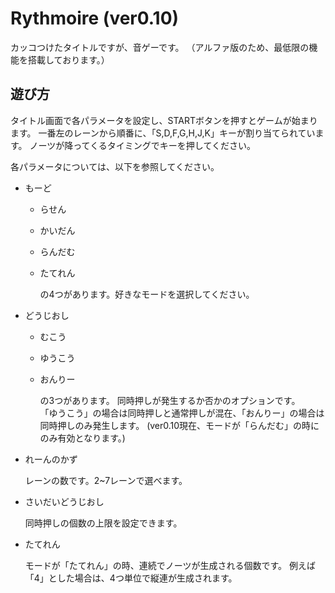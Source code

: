 # Rythmoire (ver0.10)

カッコつけたタイトルですが、音ゲーです。
（アルファ版のため、最低限の機能を搭載しております。）

## 遊び方

タイトル画面で各パラメータを設定し、STARTボタンを押すとゲームが始まります。
一番左のレーンから順番に、「S,D,F,G,H,J,K」キーが割り当てられています。
ノーツが降ってくるタイミングでキーを押してください。

各パラメータについては、以下を参照してください。

- もーど
  - らせん
  - かいだん
  - らんだむ
  - たてれん

    の4つがあります。好きなモードを選択してください。
    
- どうじおし
  - むこう
  - ゆうこう
  - おんりー

    の3つがあります。
    同時押しが発生するか否かのオプションです。  
    「ゆうこう」の場合は同時押しと通常押しが混在、「おんりー」の場合は同時押しのみ発生します。
    (ver0.10現在、モードが「らんだむ」の時にのみ有効となります。)
    
- れーんのかず

  レーンの数です。2~7レーンで選べます。
  
- さいだいどうじおし

  同時押しの個数の上限を設定できます。
  
- たてれん

  モードが「たてれん」の時、連続でノーツが生成される個数です。
  例えば「4」とした場合は、4つ単位で縦連が生成されます。

